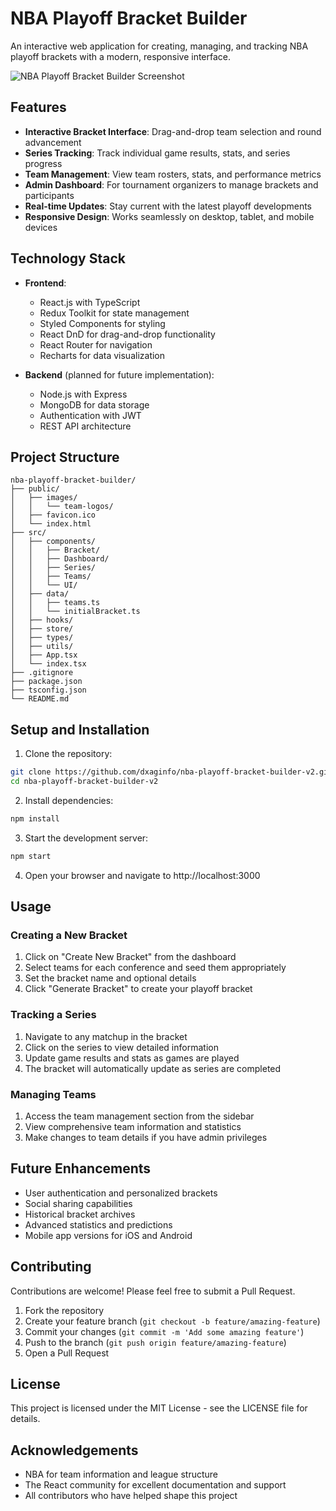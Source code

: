 # NBA Playoff Bracket Builder

An interactive web application for creating, managing, and tracking NBA playoff brackets with a modern, responsive interface.

![NBA Playoff Bracket Builder Screenshot](https://via.placeholder.com/800x450.png?text=NBA+Playoff+Bracket+Builder)

## Features

- **Interactive Bracket Interface**: Drag-and-drop team selection and round advancement
- **Series Tracking**: Track individual game results, stats, and series progress
- **Team Management**: View team rosters, stats, and performance metrics
- **Admin Dashboard**: For tournament organizers to manage brackets and participants
- **Real-time Updates**: Stay current with the latest playoff developments
- **Responsive Design**: Works seamlessly on desktop, tablet, and mobile devices

## Technology Stack

- **Frontend**:
  - React.js with TypeScript
  - Redux Toolkit for state management
  - Styled Components for styling
  - React DnD for drag-and-drop functionality
  - React Router for navigation
  - Recharts for data visualization

- **Backend** (planned for future implementation):
  - Node.js with Express
  - MongoDB for data storage
  - Authentication with JWT
  - REST API architecture

## Project Structure

```
nba-playoff-bracket-builder/
├── public/
│   ├── images/
│   │   └── team-logos/
│   ├── favicon.ico
│   └── index.html
├── src/
│   ├── components/
│   │   ├── Bracket/
│   │   ├── Dashboard/
│   │   ├── Series/
│   │   ├── Teams/
│   │   └── UI/
│   ├── data/
│   │   ├── teams.ts
│   │   └── initialBracket.ts
│   ├── hooks/
│   ├── store/
│   ├── types/
│   ├── utils/
│   ├── App.tsx
│   └── index.tsx
├── .gitignore
├── package.json
├── tsconfig.json
└── README.md
```

## Setup and Installation

1. Clone the repository:
```bash
git clone https://github.com/dxaginfo/nba-playoff-bracket-builder-v2.git
cd nba-playoff-bracket-builder-v2
```

2. Install dependencies:
```bash
npm install
```

3. Start the development server:
```bash
npm start
```

4. Open your browser and navigate to http://localhost:3000

## Usage

### Creating a New Bracket

1. Click on "Create New Bracket" from the dashboard
2. Select teams for each conference and seed them appropriately
3. Set the bracket name and optional details
4. Click "Generate Bracket" to create your playoff bracket

### Tracking a Series

1. Navigate to any matchup in the bracket
2. Click on the series to view detailed information
3. Update game results and stats as games are played
4. The bracket will automatically update as series are completed

### Managing Teams

1. Access the team management section from the sidebar
2. View comprehensive team information and statistics
3. Make changes to team details if you have admin privileges

## Future Enhancements

- User authentication and personalized brackets
- Social sharing capabilities
- Historical bracket archives
- Advanced statistics and predictions
- Mobile app versions for iOS and Android

## Contributing

Contributions are welcome! Please feel free to submit a Pull Request.

1. Fork the repository
2. Create your feature branch (`git checkout -b feature/amazing-feature`)
3. Commit your changes (`git commit -m 'Add some amazing feature'`)
4. Push to the branch (`git push origin feature/amazing-feature`)
5. Open a Pull Request

## License

This project is licensed under the MIT License - see the LICENSE file for details.

## Acknowledgements

- NBA for team information and league structure
- The React community for excellent documentation and support
- All contributors who have helped shape this project